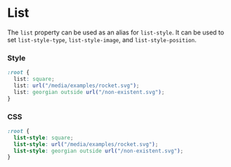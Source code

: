# List

The `list` property can be used as an alias for `list-style`. It can be used to set `list-style-type`, `list-style-image`, and `list-style-position`.

<!-- tabs:start -->

### **Style**

```css
:root {
  list: square;
  list: url("/media/examples/rocket.svg");
  list: georgian outside url("/non-existent.svg");
}
```

### **CSS**

```css
:root {
  list-style: square;
  list-style: url("/media/examples/rocket.svg");
  list-style: georgian outside url("/non-existent.svg");
}
```

<!-- tabs:end -->
